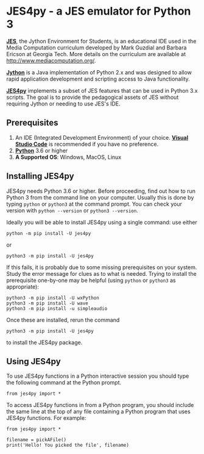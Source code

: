 # JES4py - a JES emulator for Python 3

[**JES**](https://github.com/gatech-csl/jes), the Jython Environment for
Students, is an educational IDE used in the Media Computation curriculum
developed by Mark Guzdial and Barbara Ericson at Georgia Tech. More details
on the curriculum are available at http://www.mediacomputation.org/.  

[**Jython**](https://www.jython.org/) is a Java implementation of Python 2.x
and was designed to allow rapid application development and scripting access
to Java functionality.

[**JES4py**](https://github.com/gordon-cs/JES4py) implements a subset of JES
features that can be used in Python 3.x scripts.  The goal is to provide the
pedagogical assets of JES without requiring Jython or needing to use JES's IDE.

## Prerequisites
1. An IDE (Integrated Development Environment) of your choice.
[**Visual Studio Code**](https://code.visualstudio.com/) is recommended if you
have no preference.
2. [**Python**](https://www.python.org/downloads/) 3.6 or higher
3. **A Supported OS**: Windows, MacOS, Linux

## Installing JES4py

JES4py needs Python 3.6 or higher.  Before proceeding, find out how to run
Python 3 from the command line on your computer.  Usually this is done by
typing `python` or `python3` at the command prompt.  You can check your
version with `python --version` or `python3 --version`.

Ideally you will be able to install JES4py using a single command: use either
```
python -m pip install -U jes4py
```
or
```
python3 -m pip install -U jes4py
```
If this fails, it is probably due to some missing prerequisites on your system.
Study the error message for clues as to what is needed.  Trying to install the
prerequisite one-by-one may be helpful (using `python` or `python3` as
appropriate):
```
python3 -m pip install -U wxPython
python3 -m pip install -U wave
python3 -m pip install -u simpleaudio
```
Once these are installed, rerun the command
```
python3 -m pip install -U jes4py
```
to install the JES4py package.

## Using JES4py

To use JES4py functions in a Python interactive session you should type the
following command at the Python prompt.
```
from jes4py import *
```

To access JES4py functions in from a Python program, you should include the
same line at the top of any file containing a Python program that uses JES4py
functions.  For example:
```
from jes4py import *

filename = pickAFile()
print('Hello! You picked the file', filename)

```
